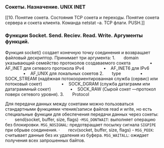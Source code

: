 
### Сокеты. Назначение. UNIX INET
[[10. Понятие сокета. Состояния TCP сокета и переходы. Понятие сокета сервера и сокета клиента. Команда netstat –a. TCP флаги. PUSH.]]


### Функции Socket. Send. Reciev. Read. Write. Аргументы функций.
Функция socket() создает конечную точку соединения и возвращает файловый дескриптор. Принимает три аргумента:
1.       domain указывающий семейство протоколов создаваемого сокета
               •    AF_INET для сетевого протокола IPv4
               •    AF_INET6 для IPv6
               •    AF_UNIX для локальных сокетов
2.       type
               •    SOCK_STREAM (надёжная потокоориентированная служба (сервис) или потоковый сокет)
               •    SOCK_DGRAM (служба датаграмм или датаграммный сокет)
               •    SOCK_RAW (Сырой сокет —протокол поверх сетевого уровня).
3.       Protocol 

Для передачи данных между сокетами можно пользоваться стандартными функциями чтения/записи файлов read и write, но есть специальные функции для обеспечения передачи данных через сокеты:
·       send(socket, buffer, size, flags) -`MSG_DONTWAIT`: выполняет операцию без блокировки. `MSG_NOSIGNAL`: предотвращает посылку сигнала `SIGPIPE` при обрыве соединения.
·       recv(socket, buffer, size, flags) - `MSG_PEEK`: считывает данные без их удаления из буфера. `MSG_WAITALL`: ожидает получения всех запрошенных байтов.
